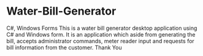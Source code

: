 # Water-Bill-Generator
C#, Windows Forms
This is a water bill generator desktop application using C# and Windows form.  It is an application which aside from generating the bill, accepts administrator commands, meter reader input and requests for bill information from the customer. Thank You
